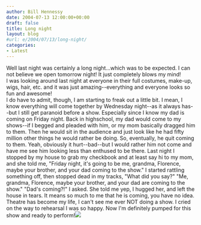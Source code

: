 ```yaml
---
author: Bill Hennessy
date: 2004-07-13 12:00:00+00:00
draft: false
title: Long night
layout: blog
#url: e/2004/07/13/long-night/
categories:
- Latest
---
```


Well last night was certainly a long night...which was to be expected. I can not believe we open tomorrow night! It just completely blows my mind!  
I was looking around last night at everyone in their full costumes, make-up, wigs, hair, etc. and it was just amazing--everything and everyone looks so fun and awesome!  
I do have to admit, though, I am starting to freak out a little bit. I mean, I know everything will come together by Wednesday night--as it always has--but I still get paranoid before a show. Especially since I know my dad is coming on Friday night. Back in highschool, my dad would come to my shows--if I begged and pleaded with him, or my mom basically dragged him to them. Then he would sit in the audience and just look like he had fifty million other things he would rather be doing. So, eventually, he quit coming to them. Yeah, obviously it hurt--bad--but I would rather him not come and have me see him looking less than enthused to be there. Last night I stopped by my house to grab my checkbook and at least say hi to my mom, and she told me, "Friday night, it's going to be me, grandma, Florence, maybe your brother, and your dad coming to the show." I started rattling something off, then stopped dead in my tracks, "What did you say?" "Me, grandma, Florence, maybe your brother, and your dad are coming to the show." "Dad's coming?!" I asked. She told me yep, I hugged her, and left the house in tears. It means so much to me that he is coming, you have no idea. Theatre has become my life, I can't see me ever NOT doing a show. I cried on the way to rehearsal I was so happy. Now I'm definitely pumped for this show and ready to perform!![](https://blog.billhennessy.com/aggbug.aspx?PostID=689)

